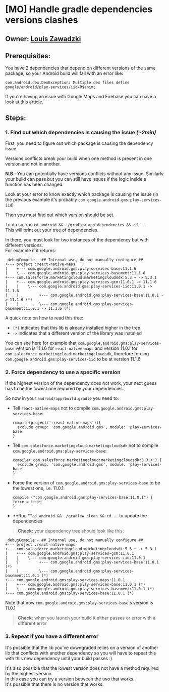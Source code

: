 # \[MO\] Handle gradle dependencies versions clashes

## Owner: [Louis Zawadzki](https://github.com/louiszawadzki)

## Prerequisites:

You have 2 dependencies that depend on different versions of the same package, so your Android build will fail with an error like:

```text
com.android.dex.DexException: Multiple dex files define google/android/play-services/iid/R$anim;
```

If you're having an issue with Google Maps and Firebase you can have a look at [this article](https://medium.com/@suchydan/how-to-solve-google-play-services-version-collision-in-gradle-dependencies-ef086ae5c75f).

## Steps:

### 1. Find out which dependencies is causing the issue _\(~2min\)_

First, you need to figure out which package is causing the dependency issue.

Versions conflicts break your build when one method is present in one version and not in another.

**N.B.**: You can potentially have versions conflicts without any issue. Similarly your build can pass but you can still have issues if the logic inside a function has been changed.

Look at your error to know exactly which package is causing the issue \(in the previous example it's probably `com.google.android.gms:play-services-iid`\)

Then you must find out which version should be set.

To do so, run `cd android && ./gradlew app:dependencies && cd ..`.  
This will print out your tree of dependencies.

In there, you must look for two instances of the dependency but with different versions.  
For example if it returns:

```text
_debugCompile - ## Internal use, do not manually configure ##
+--- project :react-native-maps
|    +--- com.google.android.gms:play-services-base:11.1.6
|    \--- com.google.android.gms:play-services-basement:11.1.6
+--- com.salesforce.marketingcloud:marketingcloudsdk:5.3.+ -> 5.3.1
|    +--- com.google.android.gms:play-services-gcm:11.0.1 -> 11.1.6
|    |    \--- com.google.android.gms:play-services-iid:11.0.1 -> 11.1.6
|    |         +--- com.google.android.gms:play-services-base:11.0.1 -> 11.1.6 (*)
|    |         \--- com.google.android.gms:play-services-basement:11.0.1 -> 11.1.6 (*)
```

A quick note on how to read this tree:

* `(*)` indicates that this lib is already installed higher in the tree
* `->` indicates that a different version of the library was installed

You can see here for example that `com.google.android.gms:play-services-base` version is 11.1.6 for `react-native-maps` and version 11.0.1 for `com.salesforce.marketingcloud:marketingcloudsdk`, therefore forcing `com.google.android.gms:play-services-iid` to be at version 11.1.6.

### 2. Force dependency to use a specific version

If the highest version of the dependency does not work, your next guess has to be the lowest one required by your dependencies.

So now in your `android/app/build.gradle` you need to:

* Tell `react-native-maps` not to compile `com.google.android.gms:play-services-base`:

  ```text
  compile(project(':react-native-maps')){
    exclude group: 'com.google.android.gms', module: 'play-services-base'
  }
  ```

* Tell `com.salesforce.marketingcloud:marketingcloudsdk` not to compile `com.google.android.gms:play-services-base`:

  ```text
  compile('com.salesforce.marketingcloud:marketingcloudsdk:5.3.+') {
    exclude group: 'com.google.android.gms', module: 'play-services-base'
  }
  ```

* Force the version of `com.google.android.gms:play-services-base` to be the lowest one, i.e. 11.0.1:

  ```text
  compile ("com.google.android.gms:play-services-base:11.0.1") {
  force = true;
  }
  ```

* **Run **`cd android && ./gradlew clean && cd ..` to update the dependencies

> **Check:** your dependency tree should look like this:

```text
_debugCompile - ## Internal use, do not manually configure ##
+--- project :react-native-maps
+--- com.salesforce.marketingcloud:marketingcloudsdk:5.3.+ -> 5.3.1
|    +--- com.google.android.gms:play-services-gcm:11.0.1
|    |    \--- com.google.android.gms:play-services-iid:11.0.1
|    |         +--- com.google.android.gms:play-services-base:11.0.1 (*)
|    |         \--- com.google.android.gms:play-services-basement:11.0.1 (*)
+--- com.google.android.gms:play-services-maps:11.0.1
|    +--- com.google.android.gms:play-services-base:11.0.1 (*)
|    \--- com.google.android.gms:play-services-basement:11.0.1 (*)
+--- com.google.android.gms:play-services-base:11.0.1 (*)
```

Note that now `com.google.android.gms:play-services-base`'s version is 11.0.1

> **Check:** when you launch your build it either passes or error with a different error

### 3. Repeat if you have a different error

It's possible that the lib you've downgraded relies on a version of another lib that conflicts with another dependency so you will have to repeat this with this new dependency until your build passes :\)

It's also possible that the lowest version does not have a method required by the highest version.  
In this case you can try a version between the two that works.  
It's possible that there is no version that works.

